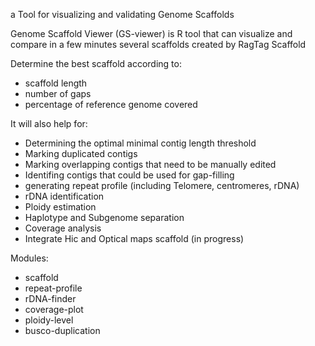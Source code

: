 a Tool for visualizing and validating Genome Scaffolds

Genome Scaffold Viewer (GS-viewer)  is R tool that can visualize and compare in a few minutes several scaffolds created by RagTag Scaffold

Determine the best scaffold according to:
- scaffold length
- number of gaps
- percentage of reference genome covered

It will also help for:
- Determining the optimal minimal contig length threshold
- Marking duplicated contigs
- Marking overlapping contigs that need to be manually edited
- Identifing contigs that could be used for gap-filling 
- generating repeat profile (including Telomere, centromeres, rDNA)
- rDNA identification
- Ploidy estimation
- Haplotype and Subgenome separation
- Coverage analysis
- Integrate Hic and Optical maps scaffold (in progress)

Modules:
 - scaffold
 - repeat-profile
 - rDNA-finder
 - coverage-plot
 - ploidy-level
 - busco-duplication

